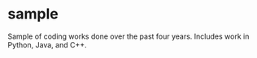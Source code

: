 # sample
Sample of coding works done over the past four years. Includes work in Python, Java, and C++.
